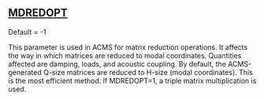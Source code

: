 ## [MDREDOPT](https://help.hexagonmi.com/bundle/MSC_Nastran_2022.4/page/Nastran_Combined_Book/qrg/parameters/TOC.MDREDOPT.xhtml)

Default = -1

This parameter is used in ACMS for matrix reduction operations. It affects the way in which matrices are reduced to modal coordinates. Quantities affected are damping, loads, and acoustic coupling. By default, the ACMS-generated Q-size matrices are reduced to H-size (modal coordinates). This is the most efficient method. If MDREDOPT=1, a triple matrix multiplication is used.


